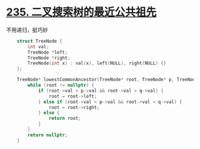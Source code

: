 # [235. 二叉搜索树的最近公共祖先](https://leetcode.cn/problems/lowest-common-ancestor-of-a-binary-search-tree)

不用递归，挺巧妙

```cpp
    struct TreeNode {
        int val;
        TreeNode *left;
        TreeNode *right;
        TreeNode(int x) : val(x), left(NULL), right(NULL) {}
    };

    TreeNode* lowestCommonAncestor(TreeNode* root, TreeNode* p, TreeNode* q) {
        while (root != nullptr) {
            if (root->val > p->val && root->val > q->val) {
                root = root->left;
            } else if (root->val < p->val && root->val < q->val) {
                root = root->right;
            } else {
                return root;
            }
        }
        return nullptr;
    }
```
